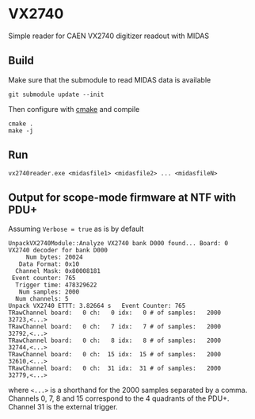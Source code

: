 # VX2740
Simple reader for CAEN VX2740 digitizer readout with MIDAS

## Build

Make sure that the submodule to read MIDAS data is available

```
git submodule update --init
```

Then configure with [cmake](https://cmake.org/download/) and compile

```
cmake .
make -j
```


## Run

```
vx2740reader.exe <midasfile1> <midasfile2> ... <midasfileN>
```

## Output for scope-mode firmware at NTF with PDU+

Assuming `Verbose = true` as is by default

```
UnpackVX2740Module::Analyze VX2740 bank D000 found... Board: 0
VX2740 decoder for bank D000
     Num bytes: 20024
   Data Format: 0x10
  Channel Mask: 0x80008181
 Event counter: 765
  Trigger time: 478329622
   Num samples: 2000
  Num channels: 5
Unpack VX2740 ETTT: 3.82664 s	Event Counter: 765
TRawChannel board:   0 ch:   0 idx:   0 # of samples:   2000
32723,<...>
TRawChannel board:   0 ch:   7 idx:   7 # of samples:   2000
32792,<...>
TRawChannel board:   0 ch:   8 idx:   8 # of samples:   2000
32744,<...>
TRawChannel board:   0 ch:  15 idx:  15 # of samples:   2000
32610,<...>
TRawChannel board:   0 ch:  31 idx:  31 # of samples:   2000
32779,<...>
```

where `<...>` is a shorthand for the 2000 samples separated by a comma. 
Channels 0, 7, 8 and 15 correspond to the 4 quadrants of the PDU+.
Channel 31 is the external trigger.

